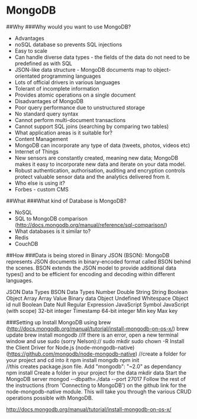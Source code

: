 # MongoDB

##Why 
###Why would you want to use MongoDB?
* Advantages
 * noSQL database so prevents SQL injections
 * Easy to scale
 * Can handle diverse data types - the fields of the data do not need to be predefined as with SQL
 * JSON-like data structure - MongoDB documents map to object-orientated programming languages
 * Lots of official drivers in various languages
 * Tolerant of incomplete information
 * Provides atomic operations on a single document
* Disadvantages of MongoDB
 * Poor query performance due to unstructured storage
 * No standard query syntax
 * Cannot perform multi-document transactions
 * Cannot support SQL joins (searching by comparing two tables)
* What application areas is it suitable for?
 * Content Management
  * MongoDB can incorporate any type of data (tweets, photos, videos etc)
 * Internet of Things
  * New sensors are constantly created, meaning new data; MongoDB makes it easy to incorporate new data and iterate on your data model.
  * Robust authentication, authorisation, auditing and encryption controls protect valuable sensor data and the analytics delivered from it.
* Who else is using it?
 * Forbes - custom CMS


##What
###What kind of Database is MongoDB?
* NoSQL
* SQL to MongoDB comparison (http://docs.mongodb.org/manual/reference/sql-comparison/)
* What databases is it similar to?
 * Redis
 * CouchDB



##How
###Data is being stored in Binary JSON (BSON):
MongoDB represents JSON documents in binary-encoded format called BSON behind the scenes. BSON extends the JSON model to provide additional data types() and to be efficient for encoding and decoding within different languages.


JSON Data Types	BSON Data Types
Number	Double
String	String
Boolean	Object
Array	Array
Value	Binary data
Object	Undefined
Whitespace	Object id
null	Boolean
Date
Null
Regular Expression
JavaScript
Symbol
JavaScript (with scope)
32-bit integer
Timestamp
64-bit integer
Min key
Max key

###Setting up
Install MongoDB using brew
(http://docs.mongodb.org/manual/tutorial/install-mongodb-on-os-x/)
brew update
brew install mongodb
//If there is an error, open a new terminal window and use sudo (sorry Nelson)://
sudo mkdir <username> <path causing the error>
sudo chown -R <username> <path causing the error>
Install the Client Driver for Node.js (node-mongodb-native)
(https://github.com/mongodb/node-mongodb-native)
//create a folder for your project and cd into it
npm install mongdb
npm init  
//this creates package.json file. Add "mongodb": "~2.0" as dependancy
npm install
Create a folder in your project for the data
mkdir data
Start the MongoDB server
mongod --dbpath=./data --port 27017
Follow the rest of the instructions (from 'Connecting to MongoDB') on the github link for the node-mongodb-native module. This will take you through the various CRUD operations possible with MongoDB.

http://docs.mongodb.org/manual/tutorial/install-mongodb-on-os-x/

